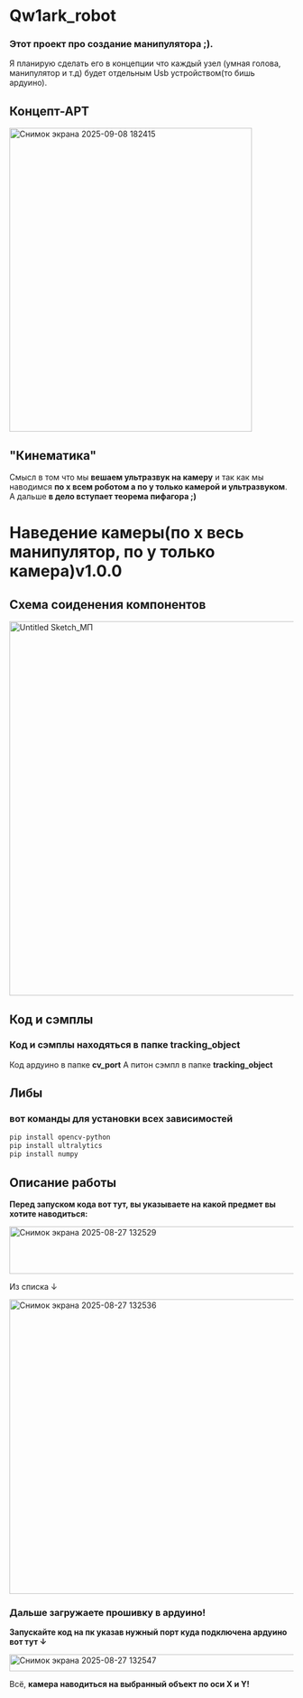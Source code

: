 # Qw1ark_robot
### Этот проект про создание манипулятора ;). 
Я планирую сделать его в концепции что каждый узел (умная голова, манипулятор и т.д) будет отдельным Usb устройством(то бишь ардуино).
## Концепт-АРТ

<img width="430" height="538" alt="Снимок экрана 2025-09-08 182415" src="https://github.com/user-attachments/assets/d427c140-346d-41c1-b3d5-e9a4fc2592e9" />

## "Кинематика"
Смысл в том что мы **вешаем ультразвук на камеру** и так как мы наводимся **по x всем роботом а по y только камерой и ультразвуком**. А дальше **в дело вступает теорема пифагора ;)**


# Наведение камеры(по x весь манипулятор, по y только камера)v1.0.0
## Схема соиденения компонентов
<img width="1677" height="663" alt="Untitled Sketch_МП" src="https://github.com/user-attachments/assets/a1731e22-c9c2-4350-882c-bae5c23f1c5e" />

## Код и сэмплы
### Код и сэмплы **находяться в папке tracking_object**
Код ардуино в папке **cv_port**
А питон сэмпл в папке **tracking_object**

## Либы
### вот команды для установки всех зависимостей
```bash
pip install opencv-python
pip install ultralytics
pip install numpy
```

## Описание работы
**Перед запуском кода вот тут, вы указываете на какой предмет вы хотите наводиться:**

<img width="657" height="84" alt="Снимок экрана 2025-08-27 132529" src="https://github.com/user-attachments/assets/24be9b46-4633-4fce-9118-c123d68835ca" />

Из списка ↓

<img width="988" height="522" alt="Снимок экрана 2025-08-27 132536" src="https://github.com/user-attachments/assets/a3bae0fb-31e9-40a6-b814-4668847bd42c" />

### Дальше загружаете прошивку в ардуино!
**Запускайте код на пк указав нужный порт куда подключена ардуино вот тут ↓**

<img width="787" height="30" alt="Снимок экрана 2025-08-27 132547" src="https://github.com/user-attachments/assets/2360f29a-6b66-483a-9072-a031f85d45e8" />

Всё, **камера наводиться на выбранный объект по оси X и Y!**

